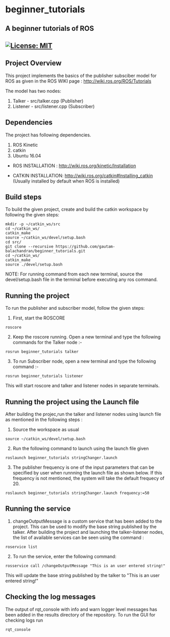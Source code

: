 # beginner_tutorials
A beginner tutorials of ROS
---
[![License: MIT](https://img.shields.io/badge/License-MIT-green.svg)](https://opensource.org/licenses/MIT)
---

## Project Overview

This project implements the basics of the publisher subsciber model for ROS as given in the ROS WIKI page : http://wiki.ros.org/ROS/Tutorials

The model has two nodes:
1. Talker - src/talker.cpp (Publisher)
2. Listener - src/listener.cpp (Subscriber)


## Dependencies
The project has following dependencies.

1. ROS Kinetic
2. catkin
3. Ubuntu 16.04 

- ROS INSTALLATION : http://wiki.ros.org/kinetic/Installation

- CATKIN INSTALLATION: http://wiki.ros.org/catkin#Installing_catkin (Usually installed by default when ROS is installed)

## Build steps
 To build the given project, create and build the catkin workspace by following the given steps:
```
mkdir -p ~/catkin_ws/src
cd ~/catkin_ws/
catkin_make
source ~/catkin_ws/devel/setup.bash
cd src/
git clone --recursive https://github.com/gautam-balachandran/beginner_tutorials.git
cd ~/catkin_ws/
catkin_make
source ./devel/setup.bash
```

NOTE: For running command from each new terminal, source the devel/setup.bash file in the terminal before executing any ros command.

## Running the project

To run the publisher and subscriber model, follow the given steps:

1. First, start the ROSCORE
```
roscore
```
2. Keep the roscore running. Open a new terminal and type the following commands for the Talker node :-
```
rosrun beginner_tutorials talker
```

3. To run Subscriber node, open a new terminal and type the following command :-
```
rosrun beginner_tutorials listener
```

This will start roscore and talker and listener nodes in separate terminals.

## Running the project using the Launch file
After building the projec,run the talker and listener nodes using launch file as mentioned in the following steps :

1. Source the workspace as usual
```
source ~/catkin_ws/devel/setup.bash
```
2. Run the following command to launch using the launch file given
```
roslaunch beginner_tutorials stringChanger.launch
```
3. The publisher frequency is one of the input parameters that can be specified by user when runnning the launch file as shown below. If this frequency is not mentioned, the system will take the default frequecy of 20.
```
roslaunch beginner_tutorials stringChanger.launch frequency:=50
```

## Running the service

1. changeOutputMessage is a custom service that has been added to the project. This can be used to modify the base string published by the talker. After building the project and launching the talker-listener nodes, the list of available services can be seen using the command :
```
roservice list
```
2. To run the service, enter the following command:
```
rosservice call /changeOutputMessage "This is an user entered string!"
```
This will update the base string published by the talker to "This is an user entered string!"


## Checking the log messages
The output of rqt_console with info and warn logger level messages has been added in the results directory of the repository. To run the GUI for checking logs run
```
rqt_console
```
